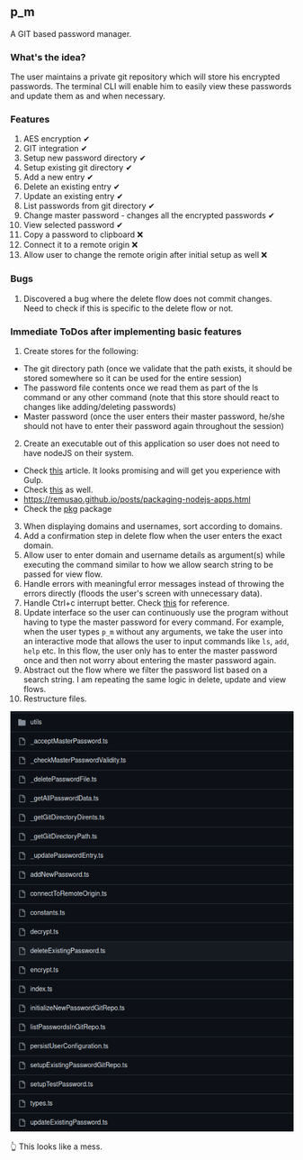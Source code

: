 ## p_m

A GIT based password manager.

### What's the idea?

The user maintains a private git repository which will store his encrypted passwords.
The terminal CLI will enable him to easily view these passwords and update them as and when necessary.

### Features

1. AES encryption ✔
2. GIT integration ✔
3. Setup new password directory ✔
4. Setup existing git directory ✔
5. Add a new entry ✔
6. Delete an existing entry ✔
7. Update an existing entry ✔
8. List passwords from git directory ✔
9. Change master password - changes all the encrypted passwords ✔
10. View selected password ✔
11. Copy a password to clipboard ❌
12. Connect it to a remote origin ❌
13. Allow user to change the remote origin after initial setup as well ❌

### Bugs

1. Discovered a bug where the delete flow does not commit changes. Need to check if this is specific to the delete flow or not.

### Immediate  ToDos after implementing basic features
1. Create stores for the following:
  - The git directory path (once we validate that the path exists, it should be stored somewhere so it can be used for the entire session)
  - The password file contents once we read them as part of the ls command or any other command (note that this store should react to changes like adding/deleting passwords)
  - Master password (once the user enters their master password, he/she should not have to enter their password again throughout the session)
2. Create an executable out of this application so user does not need to have nodeJS on their system.
  - Check [this](https://medium.com/@shayan.ta69/how-to-build-node-js-application-933e006d7b86) article. It looks promising and will get you experience with Gulp.
  - Check [this](https://dev.to/cloudx/how-to-package-a-node-app-with-their-dependencies-p4g) as well.
  - https://remusao.github.io/posts/packaging-nodejs-apps.html
  - Check the [pkg](https://www.npmjs.com/package/pkg) package
3. When displaying domains and usernames, sort according to domains.
4. Add a confirmation step in delete flow when the user enters the exact domain.
5. Allow user to enter domain and username details as argument(s) while executing the command similar to how we allow search string to be passed for view flow.
6. Handle errors with meaningful error messages instead of throwing the errors directly (floods the user's screen with unnecessary data).
7. Handle Ctrl+c interrupt better. Check [this](https://stackoverflow.com/questions/10021373/what-is-the-windows-equivalent-of-process-onsigint-in-node-js) for reference.
8. Update interface so the user can continuously use the program without having to type the master password for every command. For example, when the user types `p_m` without any arguments, we take the user into an interactive mode that allows the user to input commands like `ls`, `add`, `help` etc. In this flow, the user only has to enter the master password once and then not worry about entering the master password again.
9. Abstract out the flow where we filter the password list based on a search string. I am repeating the same logic in delete, update and view flows.
10. Restructure files.

![alt text](image.png)

👆 This looks like a mess.

